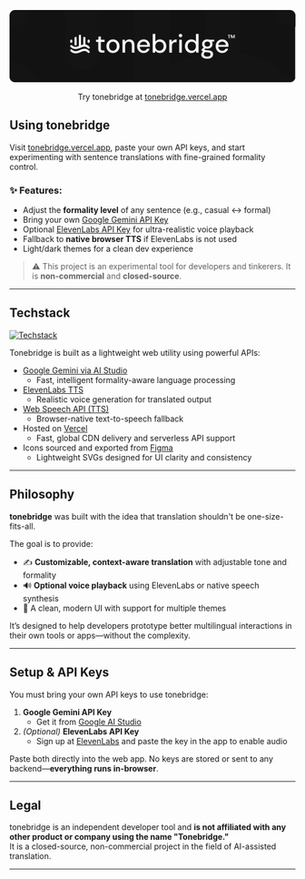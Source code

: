 ![Tonebridge Banner](https://github.com/thecoderexe/tonebridge/blob/main/assets/tonebridge-banner.png?raw=true)

<p align='center'>
Try tonebridge at <a href="https://tonebridge.vercel.app">tonebridge.vercel.app</a>
</p>

## Using tonebridge

Visit [tonebridge.vercel.app](https://tonebridge.vercel.app), paste your own API keys, and start experimenting with sentence translations with fine-grained formality control.

### ✨ Features:
- Adjust the **formality level** of any sentence (e.g., casual ↔️ formal)
- Bring your own [Google Gemini API Key](https://aistudio.google.com/app/prompts)
- Optional [ElevenLabs API Key](https://www.elevenlabs.io/) for ultra-realistic voice playback
- Fallback to **native browser TTS** if ElevenLabs is not used
- Light/dark themes for a clean dev experience

> ⚠️ This project is an experimental tool for developers and tinkerers. It is **non-commercial** and **closed-source**.

---

## Techstack

[![Techstack](https://skillicons.dev/icons?i=html,js,vercel,react,nextjs,figma,ai)](https://skillicons.dev)

Tonebridge is built as a lightweight web utility using powerful APIs:

- [Google Gemini via AI Studio](https://aistudio.google.com/)
  - Fast, intelligent formality-aware language processing
- [ElevenLabs TTS](https://www.elevenlabs.io/)
  - Realistic voice generation for translated output
- [Web Speech API (TTS)](https://developer.mozilla.org/en-US/docs/Web/API/Web_Speech_API)
  - Browser-native text-to-speech fallback
- Hosted on [Vercel](https://vercel.com)
  - Fast, global CDN delivery and serverless API support
- Icons sourced and exported from [Figma](https://www.figma.com/community/icons)
  - Lightweight SVGs designed for UI clarity and consistency

---

## Philosophy

**tonebridge** was built with the idea that translation shouldn't be one-size-fits-all.  

The goal is to provide:
- ✍️ **Customizable, context-aware translation** with adjustable tone and formality
- 🔊 **Optional voice playback** using ElevenLabs or native speech synthesis
- 🎨 A clean, modern UI with support for multiple themes

It’s designed to help developers prototype better multilingual interactions in their own tools or apps—without the complexity.

---

## Setup & API Keys

You must bring your own API keys to use tonebridge:

1. **Google Gemini API Key**  
   - Get it from [Google AI Studio](https://aistudio.google.com/app/prompts)
2. *(Optional)* **ElevenLabs API Key**  
   - Sign up at [ElevenLabs](https://www.elevenlabs.io/) and paste the key in the app to enable audio

Paste both directly into the web app. No keys are stored or sent to any backend—**everything runs in-browser**.

---

## Legal

tonebridge is an independent developer tool and **is not affiliated with any other product or company using the name "Tonebridge."**  
It is a closed-source, non-commercial project in the field of AI-assisted translation.

---
